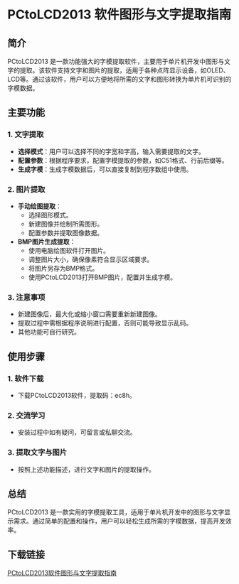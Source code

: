 # PCtoLCD2013 软件图形与文字提取指南

## 简介
PCtoLCD2013 是一款功能强大的字模提取软件，主要用于单片机开发中图形与文字的提取。该软件支持文字和图片的提取，适用于各种点阵显示设备，如OLED、LCD等。通过该软件，用户可以方便地将所需的文字和图形转换为单片机可识别的字模数据。

## 主要功能

### 1. 文字提取
- **选择模式**：用户可以选择不同的字宽和字高，输入需要提取的文字。
- **配置参数**：根据程序要求，配置字模提取的参数，如C51格式、行前后缀等。
- **生成字模**：生成字模数据后，可以直接复制到程序数组中使用。

### 2. 图片提取
- **手动绘图提取**：
  - 选择图形模式。
  - 新建图像并绘制所需图形。
  - 配置参数并提取图像数据。
- **BMP图片生成提取**：
  - 使用电脑绘图软件打开图片。
  - 调整图片大小，确保像素符合显示区域要求。
  - 将图片另存为BMP格式。
  - 使用PCtoLCD2013打开BMP图片，配置并生成字模。

### 3. 注意事项
- 新建图像后，最大化或缩小窗口需要重新新建图像。
- 提取过程中需根据程序说明进行配置，否则可能导致显示乱码。
- 其他功能可自行研究。

## 使用步骤

### 1. 软件下载
- 下载PCtoLCD2013软件，提取码：ec8h。

### 2. 交流学习
- 安装过程中如有疑问，可留言或私聊交流。

### 3. 提取文字与图片
- 按照上述功能描述，进行文字和图片的提取操作。

## 总结
PCtoLCD2013 是一款实用的字模提取工具，适用于单片机开发中的图形与文字显示需求。通过简单的配置和操作，用户可以轻松生成所需的字模数据，提高开发效率。

## 下载链接

[PCtoLCD2013软件图形与文字提取指南](https://pan.quark.cn/s/7216af3e5155)